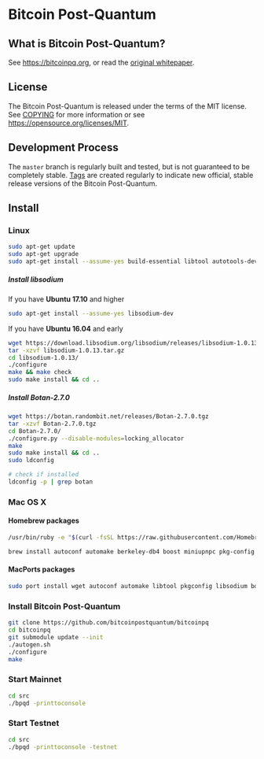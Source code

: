 
Bitcoin Post-Quantum
=====================================

What is Bitcoin Post-Quantum?
----------------

See https://bitcoinpq.org, or read the [original whitepaper](https://bitcoinpq.org/download/bitcoinpq-whitepaper-english.pdf).

License
-------

The Bitcoin Post-Quantum is released under the terms of the MIT license. See [COPYING](COPYING) for more
information or see https://opensource.org/licenses/MIT.

Development Process
-------------------

The `master` branch is regularly built and tested, but is not guaranteed to be
completely stable. [Tags](https://github.com/bitcoinpostquantum/bitcoinpq/tags) are created
regularly to indicate new official, stable release versions of the Bitcoin Post-Quantum.

Install
-------

### Linux
```bash
sudo apt-get update
sudo apt-get upgrade
sudo apt-get install --assume-yes build-essential libtool autotools-dev autoconf automake pkg-config libssl-dev libboost-all-dev libqt5gui5 libqt5dbus5 qttools5-dev qttools5-dev-tools libprotobuf-dev protobuf-compiler libqrencode-dev libminiupnpc-dev libevent-dev libdb++-dev git cmake
```
##### Install libsodium 
If you have **Ubuntu 17.10** and higher

```bash
sudo apt-get install --assume-yes libsodium-dev
```
If you have **Ubuntu 16.04** and early
```bash
wget https://download.libsodium.org/libsodium/releases/libsodium-1.0.13.tar.gz
tar -xzvf libsodium-1.0.13.tar.gz
cd libsodium-1.0.13/
./configure
make && make check
sudo make install && cd ..
```

##### Install Botan-2.7.0 
```bash
wget https://botan.randombit.net/releases/Botan-2.7.0.tgz
tar -xzvf Botan-2.7.0.tgz
cd Botan-2.7.0/
./configure.py --disable-modules=locking_allocator
make
sudo make install && cd ..
sudo ldconfig

# check if installed
ldconfig -p | grep botan
```

### Mac OS X

#### Homebrew packages

```bash
/usr/bin/ruby -e "$(curl -fsSL https://raw.githubusercontent.com/Homebrew/install/master/install)"
```

```bash
brew install autoconf automake berkeley-db4 boost miniupnpc pkg-config protobuf qt libtool libevent zeromq
```

#### MacPorts packages

```bash
sudo port install wget autoconf automake libtool pkgconfig libsodium boost libevent protobuf
```

### Install Bitcoin Post-Quantum
```bash
git clone https://github.com/bitcoinpostquantum/bitcoinpq
cd bitcoinpq
git submodule update --init
./autogen.sh
./configure  
make
```

### Start Mainnet
```bash
cd src
./bpqd -printtoconsole
```

### Start Testnet
```bash
cd src
./bpqd -printtoconsole -testnet
```
